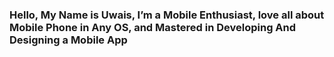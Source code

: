### Hello, My Name is Uwais, I’m a Mobile Enthusiast, love all about Mobile Phone in Any OS, and Mastered in Developing And Designing a Mobile App

<!--
**uwais123/uwais123** is a ✨ _special_ ✨ repository because its `README.md` (this file) appears on your GitHub profile.

Here are some ideas to get you started:

- 🔭 I’m currently working on INDI Technology
- 🌱 I’m currently learning iOS Development
- 👯 I’m looking to collaborate on Android/iOS Project
- 🤔 I’m looking for help with ...
- 💬 Ask me all about Kotlin and Swift
- 📫 How to reach me: uwaisalqadri654321@gmail.com
- 😄 Pronouns: ...
- ⚡ Fun fact: ...
-->
